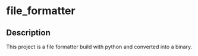 # file_formatter

## Description 
This project is a file formatter build with python and converted into a binary. 






